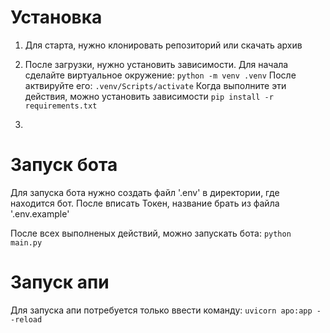 # Установка
1. Для старта, нужно клонировать репозиторий или скачать архив
2. После загрузки, нужно установить зависимости.
Для начала сделайте виртуальное окружение: 
`python -m venv .venv`
После актвируйте его: `.venv/Scripts/activate`
Когда выполните эти действия, можно установить зависимости
`pip install -r requirements.txt`

3. 

# Запуск бота
Для запуска бота нужно создать файл '.env' в директории, где находится бот. После вписать Токен, название брать из файла '.env.example'

После всех выполненых действий, можно запускать бота:
`python main.py`

# Запуск апи
Для запуска апи потребуется только ввести команду:
`uvicorn apo:app --reload`